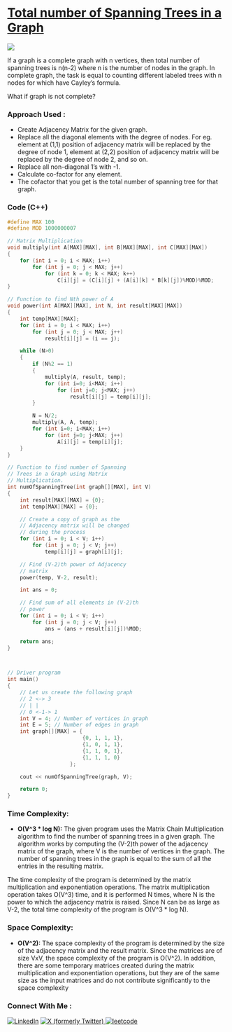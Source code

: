 # [Total number of Spanning Trees in a Graph](https://www.geeksforgeeks.org/total-number-spanning-trees-graph/)

![](https://badgen.net/badge/Level/Medium/yellow)

If a graph is a complete graph with n vertices, then total number of spanning trees is n(n-2) where n is the number of nodes in the graph. In complete graph, the task is equal to counting different labeled trees with n nodes for which have Cayley’s formula.

What if graph is not complete? 

### Approach Used :

-   Create Adjacency Matrix for the given graph. 
-   Replace all the diagonal elements with the degree of nodes. For eg. element at (1,1) position of adjacency matrix will be replaced by the degree of node 1, element at (2,2) position of adjacency matrix will be replaced by the degree of node 2, and so on. 
-   Replace all non-diagonal 1’s with -1. 
-   Calculate co-factor for any element. 
-   The cofactor that you get is the total number of spanning tree for that graph. 

### Code (C++)

```cpp
#define MAX 100 
#define MOD 1000000007 

// Matrix Multiplication 
void multiply(int A[MAX][MAX], int B[MAX][MAX], int C[MAX][MAX]) 
{ 
    for (int i = 0; i < MAX; i++) 
        for (int j = 0; j < MAX; j++) 
            for (int k = 0; k < MAX; k++) 
                C[i][j] = (C[i][j] + (A[i][k] * B[k][j])%MOD)%MOD;     
} 

// Function to find Nth power of A 
void power(int A[MAX][MAX], int N, int result[MAX][MAX]) 
{ 
    int temp[MAX][MAX]; 
    for (int i = 0; i < MAX; i++) 
        for (int j = 0; j < MAX; j++) 
            result[i][j] = (i == j); 

    while (N>0) 
    { 
        if (N%2 == 1) 
        { 
            multiply(A, result, temp); 
            for (int i=0; i<MAX; i++) 
                for (int j=0; j<MAX; j++) 
                    result[i][j] = temp[i][j]; 
        } 

        N = N/2; 
        multiply(A, A, temp); 
        for (int i=0; i<MAX; i++) 
            for (int j=0; j<MAX; j++) 
                A[i][j] = temp[i][j]; 
    } 
} 

// Function to find number of Spanning 
// Trees in a Graph using Matrix  
// Multiplication. 
int numOfSpanningTree(int graph[][MAX], int V) 
{ 
    int result[MAX][MAX] = {0}; 
    int temp[MAX][MAX] = {0}; 

    // Create a copy of graph as the 
    // Adjacency matrix will be changed 
    // during the process 
    for (int i = 0; i < V; i++) 
        for (int j = 0; j < V; j++) 
            temp[i][j] = graph[i][j]; 

    // Find (V-2)th power of Adjacency 
    // matrix 
    power(temp, V-2, result); 

    int ans = 0; 

    // Find sum of all elements in (V-2)th 
    // power 
    for (int i = 0; i < V; i++) 
        for (int j = 0; j < V; j++) 
            ans = (ans + result[i][j])%MOD; 

    return ans; 
} 



// Driver program 
int main() 
{ 
    // Let us create the following graph 
    // 2 <-> 3 
    // | | 
    // 0 <-1-> 1 
    int V = 4; // Number of vertices in graph 
    int E = 5; // Number of edges in graph 
    int graph[][MAX] = { 
                        {0, 1, 1, 1}, 
                        {1, 0, 1, 1}, 
                        {1, 1, 0, 1}, 
                        {1, 1, 1, 0} 
                    }; 

    cout << numOfSpanningTree(graph, V); 

    return 0; 
}
```

### Time Complexity:
- **O(V^3 * log N):** The given program uses the Matrix Chain Multiplication algorithm to find the number of spanning trees in a given graph. The algorithm works by computing the (V-2)th power of the adjacency matrix of the graph, where V is the number of vertices in the graph. The number of spanning trees in the graph is equal to the sum of all the entries in the resulting matrix.

The time complexity of the program is determined by the matrix multiplication and exponentiation operations. The matrix multiplication operation takes O(V^3) time, and it is performed N times, where N is the power to which the adjacency matrix is raised. Since N can be as large as V-2, the total time complexity of the program is O(V^3 * log N).

### Space Complexity:
- **O(V^2):** The space complexity of the program is determined by the size of the adjacency matrix and the result matrix. Since the matrices are of size VxV, the space complexity of the program is O(V^2). In addition, there are some temporary matrices created during the matrix multiplication and exponentiation operations, but they are of the same size as the input matrices and do not contribute significantly to the space complexity

### Connect With Me : 

<a href="https://www.linkedin.com/in/shivam-ray-b4306524a/" target="_blank"><img src="https://img.shields.io/badge/LinkedIn-0077B5?style=for-the-badge&logo=linkedin&logoColor=white" alt="LinkedIn"></a>
<a href="https://x.com/rai_shivam11/" target="_blank"><img src="https://img.shields.io/badge/Twitter-1DA1F2?style=for-the-badge&logo=twitter&logoColor=white" alt="X (formerly Twitter)">
</a>
<a href="https://leetcode.com/u/shrunited0702/" target="_blank"><img src="https://img.shields.io/badge/LeetCode-000000?style=for-the-badge&logo=LeetCode&logoColor=#d16c06" alt="leetcode">
</a>